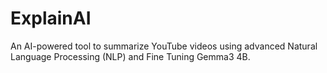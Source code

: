 # ExplainAI
An AI-powered tool to summarize YouTube videos using advanced Natural Language Processing (NLP) and Fine Tuning Gemma3 4B.
